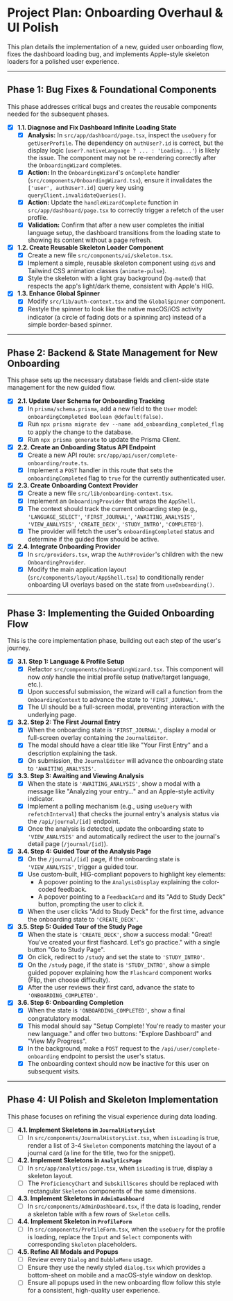 # Project Plan: Onboarding Overhaul & UI Polish

This plan details the implementation of a new, guided user onboarding flow, fixes the dashboard loading bug, and implements Apple-style skeleton loaders for a polished user experience.

---

## Phase 1: Bug Fixes & Foundational Components

This phase addresses critical bugs and creates the reusable components needed for the subsequent phases.

- [x] **1.1. Diagnose and Fix Dashboard Infinite Loading State**
    - [x] **Analysis:** In `src/app/dashboard/page.tsx`, inspect the `useQuery` for `getUserProfile`. The dependency on `authUser?.id` is correct, but the display logic (`user?.nativeLanguage ? ... : 'Loading...'`) is likely the issue. The component may not be re-rendering correctly after the `OnboardingWizard` completes.
    - [x] **Action:** In the `OnboardingWizard`'s `onComplete` handler (`src/components/OnboardingWizard.tsx`), ensure it invalidates the `['user', authUser?.id]` query key using `queryClient.invalidateQueries()`.
    - [x] **Action:** Update the `handleWizardComplete` function in `src/app/dashboard/page.tsx` to correctly trigger a refetch of the user profile.
    - [x] **Validation:** Confirm that after a new user completes the initial language setup, the dashboard transitions from the loading state to showing its content without a page refresh.

- [x] **1.2. Create Reusable Skeleton Loader Component**
    - [x] Create a new file `src/components/ui/skeleton.tsx`.
    - [x] Implement a simple, reusable skeleton component using `div`s and Tailwind CSS animation classes (`animate-pulse`).
    - [x] Style the skeleton with a light gray background (`bg-muted`) that respects the app's light/dark theme, consistent with Apple's HIG.

- [x] **1.3. Enhance Global Spinner**
    - [x] Modify `src/lib/auth-context.tsx` and the `GlobalSpinner` component.
    - [x] Restyle the spinner to look like the native macOS/iOS activity indicator (a circle of fading dots or a spinning arc) instead of a simple border-based spinner.

---

## Phase 2: Backend & State Management for New Onboarding

This phase sets up the necessary database fields and client-side state management for the new guided flow.

- [x] **2.1. Update User Schema for Onboarding Tracking**
    - [x] In `prisma/schema.prisma`, add a new field to the `User` model: `onboardingCompleted Boolean @default(false)`.
    - [x] Run `npx prisma migrate dev --name add_onboarding_completed_flag` to apply the change to the database.
    - [x] Run `npx prisma generate` to update the Prisma Client.

- [x] **2.2. Create an Onboarding Status API Endpoint**
    - [x] Create a new API route: `src/app/api/user/complete-onboarding/route.ts`.
    - [x] Implement a `POST` handler in this route that sets the `onboardingCompleted` flag to `true` for the currently authenticated user.

- [x] **2.3. Create Onboarding Context Provider**
    - [x] Create a new file `src/lib/onboarding-context.tsx`.
    - [x] Implement an `OnboardingProvider` that wraps the `AppShell`.
    - [x] The context should track the current onboarding step (e.g., `'LANGUAGE_SELECT'`, `'FIRST_JOURNAL'`, `'AWAITING_ANALYSIS'`, `'VIEW_ANALYSIS'`, `'CREATE_DECK'`, `'STUDY_INTRO'`, `'COMPLETED'`).
    - [x] The provider will fetch the user's `onboardingCompleted` status and determine if the guided flow should be active.

- [x] **2.4. Integrate Onboarding Provider**
    - [x] In `src/providers.tsx`, wrap the `AuthProvider`'s children with the new `OnboardingProvider`.
    - [x] Modify the main application layout (`src/components/layout/AppShell.tsx`) to conditionally render onboarding UI overlays based on the state from `useOnboarding()`.

---

## Phase 3: Implementing the Guided Onboarding Flow

This is the core implementation phase, building out each step of the user's journey.

- [x] **3.1. Step 1: Language & Profile Setup**
    - [x] Refactor `src/components/OnboardingWizard.tsx`. This component will now *only* handle the initial profile setup (native/target language, etc.).
    - [x] Upon successful submission, the wizard will call a function from the `OnboardingContext` to advance the state to `'FIRST_JOURNAL'`.
    - [x] The UI should be a full-screen modal, preventing interaction with the underlying page.

- [x] **3.2. Step 2: The First Journal Entry**
    - [x] When the onboarding state is `'FIRST_JOURNAL'`, display a modal or full-screen overlay containing the `JournalEditor`.
    - [x] The modal should have a clear title like "Your First Entry" and a description explaining the task.
    - [x] On submission, the `JournalEditor` will advance the onboarding state to `'AWAITING_ANALYSIS'`.

- [x] **3.3. Step 3: Awaiting and Viewing Analysis**
    - [x] When the state is `'AWAITING_ANALYSIS'`, show a modal with a message like "Analyzing your entry..." and an Apple-style activity indicator.
    - [x] Implement a polling mechanism (e.g., using `useQuery` with `refetchInterval`) that checks the journal entry's analysis status via the `/api/journal/[id]` endpoint.
    - [x] Once the analysis is detected, update the onboarding state to `'VIEW_ANALYSIS'` and automatically redirect the user to the journal's detail page (`/journal/[id]`).

- [x] **3.4. Step 4: Guided Tour of the Analysis Page**
    - [x] On the `/journal/[id]` page, if the onboarding state is `'VIEW_ANALYSIS'`, trigger a guided tour.
    - [x] Use custom-built, HIG-compliant popovers to highlight key elements:
        - A popover pointing to the `AnalysisDisplay` explaining the color-coded feedback.
        - A popover pointing to a `FeedbackCard` and its "Add to Study Deck" button, prompting the user to click it.
    - [x] When the user clicks "Add to Study Deck" for the first time, advance the onboarding state to `'CREATE_DECK'`.

- [x] **3.5. Step 5: Guided Tour of the Study Page**
    - [x] When the state is `'CREATE_DECK'`, show a success modal: "Great! You've created your first flashcard. Let's go practice." with a single button "Go to Study Page".
    - [x] On click, redirect to `/study` and set the state to `'STUDY_INTRO'`.
    - [x] On the `/study` page, if the state is `'STUDY_INTRO'`, show a simple guided popover explaining how the `Flashcard` component works (Flip, then choose difficulty).
    - [x] After the user reviews their first card, advance the state to `'ONBOARDING_COMPLETED'`.

- [x] **3.6. Step 6: Onboarding Completion**
    - [x] When the state is `'ONBOARDING_COMPLETED'`, show a final congratulatory modal.
    - [x] This modal should say "Setup Complete! You're ready to master your new language." and offer two buttons: "Explore Dashboard" and "View My Progress".
    - [x] In the background, make a `POST` request to the `/api/user/complete-onboarding` endpoint to persist the user's status.
    - [x] The onboarding context should now be inactive for this user on subsequent visits.

---

## Phase 4: UI Polish and Skeleton Implementation

This phase focuses on refining the visual experience during data loading.

- [ ] **4.1. Implement Skeletons in `JournalHistoryList`**
    - [ ] In `src/components/JournalHistoryList.tsx`, when `isLoading` is true, render a list of 3-4 `Skeleton` components matching the layout of a journal card (a line for the title, two for the snippet).

- [ ] **4.2. Implement Skeletons in `AnalyticsPage`**
    - [ ] In `src/app/analytics/page.tsx`, when `isLoading` is true, display a skeleton layout.
    - [ ] The `ProficiencyChart` and `SubskillScores` should be replaced with rectangular `Skeleton` components of the same dimensions.

- [ ] **4.3. Implement Skeletons in `AdminDashboard`**
    - [ ] In `src/components/AdminDashboard.tsx`, if the data is loading, render a skeleton table with a few rows of `Skeleton` cells.

- [ ] **4.4. Implement Skeleton in `ProfileForm`**
    - [ ] In `src/components/ProfileForm.tsx`, when the `useQuery` for the profile is loading, replace the `Input` and `Select` components with corresponding `Skeleton` placeholders.

- [ ] **4.5. Refine All Modals and Popups**
    - [ ] Review every `Dialog` and `BubbleMenu` usage.
    - [ ] Ensure they use the newly styled `dialog.tsx` which provides a bottom-sheet on mobile and a macOS-style window on desktop.
    - [ ] Ensure all popups used in the new onboarding flow follow this style for a consistent, high-quality user experience.
